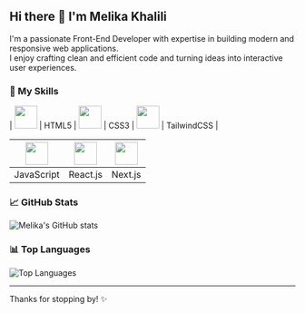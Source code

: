 ## Hi there 👋 I'm Melika Khalili

I'm a passionate Front-End Developer with expertise in building modern and responsive web applications.  
I enjoy crafting clean and efficient code and turning ideas into interactive user experiences.

### 🚀 My Skills

| <img src="https://cdn.jsdelivr.net/gh/devicons/devicon/icons/html5/html5-original.svg" width="40" height="40"/> | HTML5 | <img src="https://cdn.jsdelivr.net/gh/devicons/devicon/icons/css3/css3-original.svg" width="40" height="40"/>  | CSS3 | <img src="https://cdn.jsdelivr.net/gh/devicons/devicon/icons/tailwindcss/tailwindcss-original.svg" width="40" height="40"/> | TailwindCSS |

| <img src="https://cdn.jsdelivr.net/gh/devicons/devicon/icons/javascript/javascript-original.svg" width="40" height="40"/> | <img src="https://cdn.jsdelivr.net/gh/devicons/devicon/icons/react/react-original.svg" width="40" height="40"/> | <img src="https://cdn.jsdelivr.net/gh/devicons/devicon/icons/nextjs/nextjs-original.svg" width="40" height="40"/> |
| :---: | :---: | :---: |
| JavaScript | React.js | Next.js |


### 📈 GitHub Stats

![Melika's GitHub stats](https://github-readme-stats.vercel.app/api?username=Melika-Khalili&show_icons=true&theme=radical)

### 📊 Top Languages

![Top Languages](https://github-readme-stats.vercel.app/api/top-langs/?username=Melika-Khalili&layout=compact&theme=radical)

---

Thanks for stopping by! ✨
